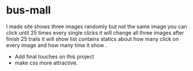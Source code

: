 # bus-mall


I made site shows three images  randomly but not the same image 
you can click until 25 times every single clicks it will change all three images 
after  finish 25 trails it will show list contains statics about how many click on every image and how many time it
show .


- Add final touches on this project 
- make css more attractive.